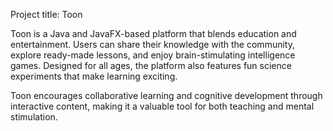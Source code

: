 Project title: Toon

Toon is a Java and JavaFX-based platform that blends education and entertainment. Users can share their knowledge with the community, explore ready-made lessons, and enjoy brain-stimulating intelligence games. Designed for all ages, the platform also features fun science experiments that make learning exciting.

Toon encourages collaborative learning and cognitive development through interactive content, making it a valuable tool for both teaching and mental stimulation.
